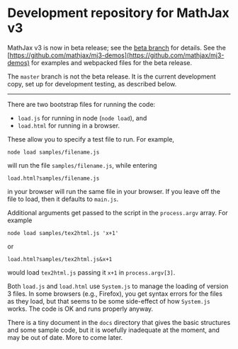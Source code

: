 # Development repository for MathJax v3 #

MathJax v3 is now in beta release; see the [beta branch](https://github.com/mathjax/mathjax-v3/tree/beta) for details.  See the [https://github.com/mathjax/mj3-demos](https://github.com/mathjax/mj3-demos) for examples and webpacked files for the beta release.

The `master` branch is not the beta release.  It is the current development copy, set up for development testing, as described below.

---

There are two bootstrap files for running the code:

* `load.js` for running in node (`node load`), and 
* `load.html` for running in a browser.

These allow you to specify a test file to run.  For example,

    node load samples/filename.js

will run the file `samples/filename.js`, while entering

    load.html?samples/filename.js

in your browser will run the same file in your browser.  If you leave off the file to load, then it defaults to `main.js`.

Additional arguments get passed to the script in the `process.argv` array.  For example

    node load samples/tex2html.js 'x+1'

or

    load.html?samples/tex2html.js&x+1

would load `tex2html.js` passing it `x+1` in `process.argv[3]`.

Both `load.js` and `load.html` use `System.js` to manage the loading of version 3 files.  In some browsers (e.g., Firefox), you get syntax errors for the files as they load, but that seems to be some side-effect of how `System.js` works.  The code is OK and runs properly anyway.

There is a tiny document in the `docs` directory that gives the basic structures and some sample code, but it is woefully inadequate at the moment, and may be out of date.  More to come later.
